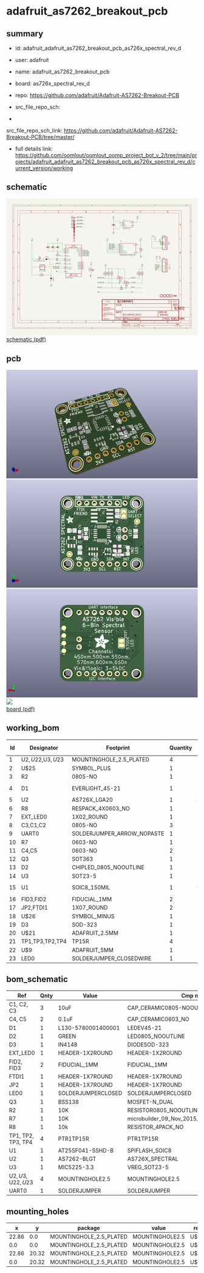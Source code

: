 # adafruit_as7262_breakout_pcb
 
## summary 
* id: adafruit_adafruit_as7262_breakout_pcb_as726x_spectral_rev_d
* user: adafruit
* name: adafruit_as7262_breakout_pcb
* board: as726x_spectral_rev_d
* repo: https://github.com/adafruit/Adafruit-AS7262-Breakout-PCB



* src_file_repo_sch: 
*
 src_file_repo_sch_link: https://github.com/adafruit/Adafruit-AS7262-Breakout-PCB/tree/master/
* full details link: https://github.com/oomlout/oomlout_oomp_project_bot_v_2/tree/main/projects/adafruit_adafruit_as7262_breakout_pcb_as726x_spectral_rev_d/current_version/working  

## schematic  
![](working_schematic_600.png)  
[schematic (pdf)](working_schematic.pdf)  

## pcb  
![](working_3d_600.png) 
![](working_3d_front_600.png)  
![](working_3d_back_600.png)  
![](working_600.png)  
[board (pdf)](working.pdf)  

## working_bom
| Id | Designator | Footprint | Quantity | Designation | Supplier and ref |  | None | 
| --- | --- | --- | --- | --- | --- | --- | --- | 
| 1 | U$2,U$22,U$3,U$23 | MOUNTINGHOLE_2.5_PLATED | 4 | MOUNTINGHOLE2.5 |  |  | [''] | 
| 2 | U$25 | SYMBOL_PLUS | 1 |  |  |  | [''] | 
| 3 | R2 | 0805-NO | 1 | 10K |  |  | [''] | 
| 4 | D1 | EVERLIGHT_45-21 | 1 | L130-5780001400001 |  |  | [''] | 
| 5 | U2 | AS726X_LGA20 | 1 | AS7262-BLGT |  |  | [''] | 
| 6 | R8 | RESPACK_4X0603_NO | 1 | 10k |  |  | [''] | 
| 7 | EXT_LED0 | 1X02_ROUND | 1 |  |  |  | [''] | 
| 8 | C3,C1,C2 | 0805-NO | 3 | 10uF |  |  | [''] | 
| 9 | UART0 | SOLDERJUMPER_ARROW_NOPASTE | 1 |  |  |  | [''] | 
| 10 | R7 | 0603-NO | 1 | 10K |  |  | [''] | 
| 11 | C4,C5 | 0603-NO | 2 | 0.1uF |  |  | [''] | 
| 12 | Q3 | SOT363 | 1 | BSS138 |  |  | [''] | 
| 13 | D2 | CHIPLED_0805_NOOUTLINE | 1 | GREEN |  |  | [''] | 
| 14 | U3 | SOT23-5 | 1 | MIC5225-3.3 |  |  | [''] | 
| 15 | U1 | SOIC8_150MIL | 1 | AT25SF041-SSHD-B |  |  | [''] | 
| 16 | FID3,FID2 | FIDUCIAL_1MM | 2 | FIDUCIAL_1MM |  |  | [''] | 
| 17 | JP2,FTDI1 | 1X07_ROUND | 2 |  |  |  | [''] | 
| 18 | U$26 | SYMBOL_MINUS | 1 |  |  |  | [''] | 
| 19 | D3 | SOD-323 | 1 | IN4148 |  |  | [''] | 
| 20 | U$21 | ADAFRUIT_2.5MM | 1 |  |  |  | [''] | 
| 21 | TP1,TP3,TP2,TP4 | TP15R | 4 | PTR1TP15R |  |  | [''] | 
| 22 | U$9 | ADAFRUIT_5MM | 1 |  |  |  | [''] | 
| 23 | LED0 | SOLDERJUMPER_CLOSEDWIRE | 1 |  |  |  | [''] | 


## bom_schematic
| Ref | Qnty | Value | Cmp name | Footprint | Description | Vendor | DNP | 
| --- | --- | --- | --- | --- | --- | --- | --- | 
| C1, C2, C3 | 3 | 10uF | CAP_CERAMIC0805-NOOUTLINE | working:0805-NO |  |  |  | 
| C4, C5 | 2 | 0.1uF | CAP_CERAMIC0603_NO | working:0603-NO |  |  |  | 
| D1 | 1 | L130-5780001400001 | LEDEV45-21 | working:EVERLIGHT_45-21 |  |  |  | 
| D2 | 1 | GREEN | LED0805_NOOUTLINE | working:CHIPLED_0805_NOOUTLINE |  |  |  | 
| D3 | 1 | IN4148 | DIODESOD-323 | working:SOD-323 |  |  |  | 
| EXT_LED0 | 1 | HEADER-1X2ROUND | HEADER-1X2ROUND | working:1X02_ROUND |  |  |  | 
| FID2, FID3 | 2 | FIDUCIAL_1MM | FIDUCIAL_1MM | working:FIDUCIAL_1MM |  |  |  | 
| FTDI1 | 1 | HEADER-1X7ROUND | HEADER-1X7ROUND | working:1X07_ROUND |  |  |  | 
| JP2 | 1 | HEADER-1X7ROUND | HEADER-1X7ROUND | working:1X07_ROUND |  |  |  | 
| LED0 | 1 | SOLDERJUMPERCLOSED | SOLDERJUMPERCLOSED | working:SOLDERJUMPER_CLOSEDWIRE |  |  |  | 
| Q3 | 1 | BSS138 | MOSFET-N_DUAL | working:SOT363 |  |  |  | 
| R2 | 1 | 10K | RESISTOR0805_NOOUTLINE | working:0805-NO |  |  |  | 
| R7 | 1 | 10K | microbuilder_09_Nov_2015_RESISTOR_0603_NOOUT | working:0603-NO |  |  |  | 
| R8 | 1 | 10k | RESISTOR_4PACK_NO | working:RESPACK_4X0603_NO |  |  |  | 
| TP1, TP2, TP3, TP4 | 4 | PTR1TP15R | PTR1TP15R | working:TP15R |  |  |  | 
| U1 | 1 | AT25SF041-SSHD-B | SPIFLASH_SOIC8 | working:SOIC8_150MIL |  |  |  | 
| U2 | 1 | AS7262-BLGT | AS726X_SPECTRAL | working:AS726X_LGA20 |  |  |  | 
| U3 | 1 | MIC5225-3.3 | VREG_SOT23-5 | working:SOT23-5 |  |  |  | 
| U$2, U$3, U$22, U$23 | 4 | MOUNTINGHOLE2.5 | MOUNTINGHOLE2.5 | working:MOUNTINGHOLE_2.5_PLATED |  |  |  | 
| UART0 | 1 | SOLDERJUMPER | SOLDERJUMPER | working:SOLDERJUMPER_ARROW_NOPASTE |  |  |  | 


## mounting_holes
| x | y | package | value | ref | size | 
| --- | --- | --- | --- | --- | --- | 
| 22.86 | 0.0 | MOUNTINGHOLE_2.5_PLATED | MOUNTINGHOLE2.5 | U$2 | m3 | 
| 0.0 | 0.0 | MOUNTINGHOLE_2.5_PLATED | MOUNTINGHOLE2.5 | U$3 | m3 | 
| 22.86 | 20.32 | MOUNTINGHOLE_2.5_PLATED | MOUNTINGHOLE2.5 | U$22 | m3 | 
| 0.0 | 20.32 | MOUNTINGHOLE_2.5_PLATED | MOUNTINGHOLE2.5 | U$23 | m3 | 


